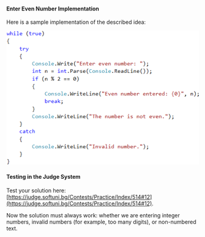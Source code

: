 #### Enter Even Number Implementation

Here is a sample implementation of the described idea:

![](/assets/chapter-7-images/11.Wrong-numbers-try-catch-01.png)

#### Testing in the Judge System

Test your solution here: [https://judge.softuni.bg/Contests/Practice/Index/514#12](https://judge.softuni.bg/Contests/Practice/Index/514#12).

Now the solution must always work: whether we are entering integer numbers, invalid numbers (for example, too many digits), or non-numbered text.

